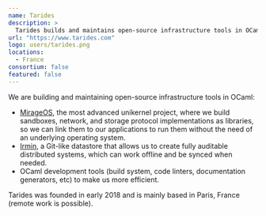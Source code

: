 ```yaml
---
name: Tarides
description: > 
  Tarides builds and maintains open-source infrastructure tools in OCaml like MirageOS, Irmin, and OCaml developer tools.
url: "https://www.tarides.com"
logo: users/tarides.png
locations: 
  - France
consortium: false
featured: false
---
```


We are building and maintaining open-source infrastructure tools in OCaml:

 - [MirageOS](https://mirage.io), the most advanced unikernel project, where we build sandboxes, network, and storage protocol implementations as libraries, so we can link them to our applications to run them without the need of an underlying operating system.
 - [Irmin]("https://irmin.org"), a Git-like datastore that allows us to create fully auditable distributed systems, which can work offline and be synced when needed.
 - OCaml development tools (build system, code linters, documentation generators, etc) to make us more efficient. 
  
Tarides was founded in early 2018 and is mainly based in Paris, France (remote work is possible).

